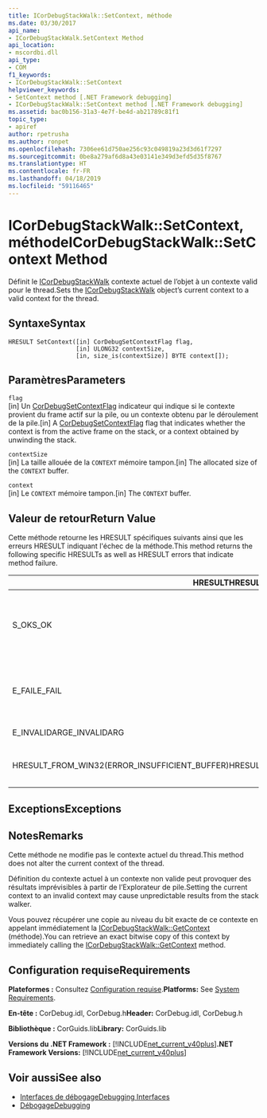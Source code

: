 ```yaml
---
title: ICorDebugStackWalk::SetContext, méthode
ms.date: 03/30/2017
api_name:
- ICorDebugStackWalk.SetContext Method
api_location:
- mscordbi.dll
api_type:
- COM
f1_keywords:
- ICorDebugStackWalk::SetContext
helpviewer_keywords:
- SetContext method [.NET Framework debugging]
- ICorDebugStackWalk::SetContext method [.NET Framework debugging]
ms.assetid: bac0b156-31a3-4e7f-be4d-ab21789c81f1
topic_type:
- apiref
author: rpetrusha
ms.author: ronpet
ms.openlocfilehash: 7306ee61d750ae256c93c049819a23d3d61f7297
ms.sourcegitcommit: 0be8a279af6d8a43e03141e349d3efd5d35f8767
ms.translationtype: HT
ms.contentlocale: fr-FR
ms.lasthandoff: 04/18/2019
ms.locfileid: "59116465"
---
```

# <a name="icordebugstackwalksetcontext-method"></a><span data-ttu-id="ec6cf-102">ICorDebugStackWalk::SetContext, méthode</span><span class="sxs-lookup"><span data-stu-id="ec6cf-102">ICorDebugStackWalk::SetContext Method</span></span>
<span data-ttu-id="ec6cf-103">Définit le [ICorDebugStackWalk](../../../../docs/framework/unmanaged-api/debugging/icordebugstackwalk-interface.md) contexte actuel de l’objet à un contexte valid pour le thread.</span><span class="sxs-lookup"><span data-stu-id="ec6cf-103">Sets the [ICorDebugStackWalk](../../../../docs/framework/unmanaged-api/debugging/icordebugstackwalk-interface.md) object’s current context to a valid context for the thread.</span></span>  
  
## <a name="syntax"></a><span data-ttu-id="ec6cf-104">Syntaxe</span><span class="sxs-lookup"><span data-stu-id="ec6cf-104">Syntax</span></span>  
  
```  
HRESULT SetContext([in] CorDebugSetContextFlag flag,  
                   [in] ULONG32 contextSize,  
                   [in, size_is(contextSize)] BYTE context[]);  
```  
  
## <a name="parameters"></a><span data-ttu-id="ec6cf-105">Paramètres</span><span class="sxs-lookup"><span data-stu-id="ec6cf-105">Parameters</span></span>  
 `flag`  
 <span data-ttu-id="ec6cf-106">[in] Un [CorDebugSetContextFlag](../../../../docs/framework/unmanaged-api/debugging/cordebugsetcontextflag-enumeration.md) indicateur qui indique si le contexte provient du frame actif sur la pile, ou un contexte obtenu par le déroulement de la pile.</span><span class="sxs-lookup"><span data-stu-id="ec6cf-106">[in] A [CorDebugSetContextFlag](../../../../docs/framework/unmanaged-api/debugging/cordebugsetcontextflag-enumeration.md) flag that indicates whether the context is from the active frame on the stack, or a context obtained by unwinding the stack.</span></span>  
  
 `contextSize`  
 <span data-ttu-id="ec6cf-107">[in] La taille allouée de la `CONTEXT` mémoire tampon.</span><span class="sxs-lookup"><span data-stu-id="ec6cf-107">[in] The allocated size of the `CONTEXT` buffer.</span></span>  
  
 `context`  
 <span data-ttu-id="ec6cf-108">[in] Le `CONTEXT` mémoire tampon.</span><span class="sxs-lookup"><span data-stu-id="ec6cf-108">[in] The `CONTEXT` buffer.</span></span>  
  
## <a name="return-value"></a><span data-ttu-id="ec6cf-109">Valeur de retour</span><span class="sxs-lookup"><span data-stu-id="ec6cf-109">Return Value</span></span>  
 <span data-ttu-id="ec6cf-110">Cette méthode retourne les HRESULT spécifiques suivants ainsi que les erreurs HRESULT indiquant l'échec de la méthode.</span><span class="sxs-lookup"><span data-stu-id="ec6cf-110">This method returns the following specific HRESULTs as well as HRESULT errors that indicate method failure.</span></span>  
  
|<span data-ttu-id="ec6cf-111">HRESULT</span><span class="sxs-lookup"><span data-stu-id="ec6cf-111">HRESULT</span></span>|<span data-ttu-id="ec6cf-112">Description</span><span class="sxs-lookup"><span data-stu-id="ec6cf-112">Description</span></span>|  
|-------------|-----------------|  
|<span data-ttu-id="ec6cf-113">S_OK</span><span class="sxs-lookup"><span data-stu-id="ec6cf-113">S_OK</span></span>|<span data-ttu-id="ec6cf-114">Le `ICorDebugStackWalk` contexte de l’objet a été défini correctement.</span><span class="sxs-lookup"><span data-stu-id="ec6cf-114">The `ICorDebugStackWalk` object's context was successfully set.</span></span>|  
|<span data-ttu-id="ec6cf-115">E_FAIL</span><span class="sxs-lookup"><span data-stu-id="ec6cf-115">E_FAIL</span></span>|<span data-ttu-id="ec6cf-116">Le `ICorDebugStackWalk` contexte de l’objet n’a pas été défini.</span><span class="sxs-lookup"><span data-stu-id="ec6cf-116">The `ICorDebugStackWalk` object's context was not set.</span></span>|  
|<span data-ttu-id="ec6cf-117">E_INVALIDARG</span><span class="sxs-lookup"><span data-stu-id="ec6cf-117">E_INVALIDARG</span></span>|<span data-ttu-id="ec6cf-118">Le contexte est null.</span><span class="sxs-lookup"><span data-stu-id="ec6cf-118">The context is null.</span></span>|  
|<span data-ttu-id="ec6cf-119">HRESULT_FROM_WIN32(ERROR_INSUFFICIENT_BUFFER)</span><span class="sxs-lookup"><span data-stu-id="ec6cf-119">HRESULT_FROM_WIN32(ERROR_INSUFFICIENT_BUFFER)</span></span>|<span data-ttu-id="ec6cf-120">Mémoire tampon de contexte est trop petite.</span><span class="sxs-lookup"><span data-stu-id="ec6cf-120">The context buffer is too small.</span></span>|  
  
## <a name="exceptions"></a><span data-ttu-id="ec6cf-121">Exceptions</span><span class="sxs-lookup"><span data-stu-id="ec6cf-121">Exceptions</span></span>  
  
## <a name="remarks"></a><span data-ttu-id="ec6cf-122">Notes</span><span class="sxs-lookup"><span data-stu-id="ec6cf-122">Remarks</span></span>  
 <span data-ttu-id="ec6cf-123">Cette méthode ne modifie pas le contexte actuel du thread.</span><span class="sxs-lookup"><span data-stu-id="ec6cf-123">This method does not alter the current context of the thread.</span></span>  
  
 <span data-ttu-id="ec6cf-124">Définition du contexte actuel à un contexte non valide peut provoquer des résultats imprévisibles à partir de l’Explorateur de pile.</span><span class="sxs-lookup"><span data-stu-id="ec6cf-124">Setting the current context to an invalid context may cause unpredictable results from the stack walker.</span></span>  
  
 <span data-ttu-id="ec6cf-125">Vous pouvez récupérer une copie au niveau du bit exacte de ce contexte en appelant immédiatement la [ICorDebugStackWalk::GetContext](../../../../docs/framework/unmanaged-api/debugging/icordebugstackwalk-getcontext-method.md) (méthode).</span><span class="sxs-lookup"><span data-stu-id="ec6cf-125">You can retrieve an exact bitwise copy of this context by immediately calling the [ICorDebugStackWalk::GetContext](../../../../docs/framework/unmanaged-api/debugging/icordebugstackwalk-getcontext-method.md) method.</span></span>  
  
## <a name="requirements"></a><span data-ttu-id="ec6cf-126">Configuration requise</span><span class="sxs-lookup"><span data-stu-id="ec6cf-126">Requirements</span></span>  
 <span data-ttu-id="ec6cf-127">**Plateformes :** Consultez [Configuration requise](../../../../docs/framework/get-started/system-requirements.md).</span><span class="sxs-lookup"><span data-stu-id="ec6cf-127">**Platforms:** See [System Requirements](../../../../docs/framework/get-started/system-requirements.md).</span></span>  
  
 <span data-ttu-id="ec6cf-128">**En-tête :** CorDebug.idl, CorDebug.h</span><span class="sxs-lookup"><span data-stu-id="ec6cf-128">**Header:** CorDebug.idl, CorDebug.h</span></span>  
  
 <span data-ttu-id="ec6cf-129">**Bibliothèque :** CorGuids.lib</span><span class="sxs-lookup"><span data-stu-id="ec6cf-129">**Library:** CorGuids.lib</span></span>  
  
 <span data-ttu-id="ec6cf-130">**Versions du .NET Framework :** [!INCLUDE[net_current_v40plus](../../../../includes/net-current-v40plus-md.md)]</span><span class="sxs-lookup"><span data-stu-id="ec6cf-130">**.NET Framework Versions:** [!INCLUDE[net_current_v40plus](../../../../includes/net-current-v40plus-md.md)]</span></span>  
  
## <a name="see-also"></a><span data-ttu-id="ec6cf-131">Voir aussi</span><span class="sxs-lookup"><span data-stu-id="ec6cf-131">See also</span></span>

- [<span data-ttu-id="ec6cf-132">Interfaces de débogage</span><span class="sxs-lookup"><span data-stu-id="ec6cf-132">Debugging Interfaces</span></span>](../../../../docs/framework/unmanaged-api/debugging/debugging-interfaces.md)
- [<span data-ttu-id="ec6cf-133">Débogage</span><span class="sxs-lookup"><span data-stu-id="ec6cf-133">Debugging</span></span>](../../../../docs/framework/unmanaged-api/debugging/index.md)
